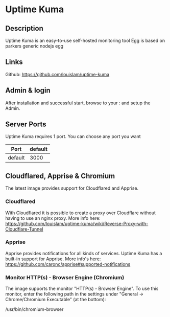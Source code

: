 # Uptime Kuma


## Description
Uptime Kuma is an easy-to-use self-hosted monitoring tool
Egg is based on parkers generic nodejs egg

## Links
Github: https://github.com/louislam/uptime-kuma

## Admin & login
After installation and successful start, browse to your <ip>:<port> and setup the Admin.

## Server Ports

Uptime Kuma requires 1 port. You can choose any port you want

| Port    | default       |
|---------|---------------|
| default |     3000      |

## Cloudflared, Apprise & Chromium

The latest image provides support for Cloudflared and Apprise.

### Cloudflared
With Cloudflared it is possible to create a proxy over Cloudflare without having to use an nginx proxy. More info here:
https://github.com/louislam/uptime-kuma/wiki/Reverse-Proxy-with-Cloudflare-Tunnel

### Apprise
Apprise provides notifications for all kinds of services. Uptime Kuma has a built-in support for Apprise.
More info's here:
https://github.com/caronc/apprise#supported-notifications

### Monitor HTTP(s) - Browser Engine (Chromium)
The image supports the monitor "HTTP(s) - Browser Engine".
To use this monitor, enter the following path in the settings under "General -> Chrome/Chromium Executable" (at the bottom):

/usr/bin/chromium-browser
